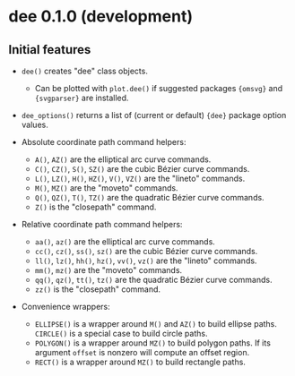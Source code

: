 dee 0.1.0 (development)
=======================

Initial features
----------------

* `dee()` creates "dee" class objects.

  + Can be plotted with `plot.dee()` if suggested packages `{omsvg}` and `{svgparser}` are installed.

* `dee_options()` returns a list of (current or default) `{dee}` package option values.
* Absolute coordinate path command helpers:

  + `A()`, `AZ()` are the elliptical arc curve commands.
  + `C()`, `CZ()`, `S()`, `SZ()` are the cubic Bézier curve commands.
  + `L()`, `LZ()`, `H()`, `HZ()`, `V()`, `VZ()` are the "lineto" commands.
  + `M()`, `MZ()` are the "moveto" commands.
  + `Q()`, `QZ()`, `T()`, `TZ()` are the quadratic Bézier curve commands.
  + `Z()` is the "closepath" command.

* Relative coordinate path command helpers:

  + `aa()`, `az()` are the elliptical arc curve commands.
  + `cc()`, `cz()`, `ss()`, `sz()` are the cubic Bézier curve commands.
  + `ll()`, `lz()`, `hh()`, `hz()`, `vv()`, `vz()` are the "lineto" commands.
  + `mm()`, `mz()` are the "moveto" commands.
  + `qq()`, `qz()`, `tt()`, `tz()` are the quadratic Bézier curve commands.
  + `zz()` is the "closepath" command.

* Convenience wrappers:

  + `ELLIPSE()` is a wrapper around `M()` and `AZ()` to build ellipse paths. `CIRCLE()` is a special case to build circle paths.
  + `POLYGON()` is a wrapper around `MZ()` to build polygon paths.
    If its argument `offset` is nonzero will compute an offset region.
  + `RECT()` is a wrapper around `MZ()` to build rectangle paths.
